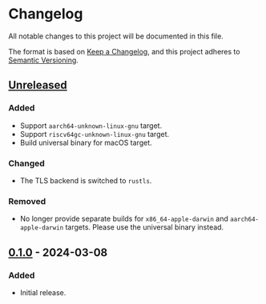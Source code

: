 # Changelog

All notable changes to this project will be documented in this file.

The format is based on [Keep a Changelog](https://keepachangelog.com/en/1.1.0/),
and this project adheres to [Semantic Versioning](https://semver.org/spec/v2.0.0.html).

## [Unreleased]

### Added

- Support `aarch64-unknown-linux-gnu` target.
- Support `riscv64gc-unknown-linux-gnu` target.
- Build universal binary for macOS target.

### Changed

- The TLS backend is switched to `rustls`.

### Removed

- No longer provide separate builds for `x86_64-apple-darwin` and `aarch64-apple-darwin` targets.
  Please use the universal binary instead.

## [0.1.0] - 2024-03-08

### Added

- Initial release.

[unreleased]: https://github.com/unlimitedsola/cf-ddns/compare/v0.1.0...HEAD

[0.1.0]: https://github.com/unlimitedsola/cf-ddns/releases/tag/v0.1.0
